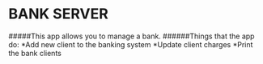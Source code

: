 # BANK SERVER 
#####This app allows you to manage a bank.
######Things that the app do:
*Add new client to the banking system
*Update client charges 
*Print the bank clients
